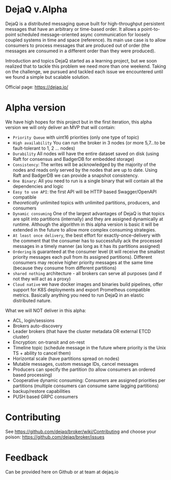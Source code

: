 # DejaQ v.Alpha

DejaQ is a distributed messaging queue built for high-throughput persistent messages that have an arbitrary or time-based order. It allows a point-to-point scheduled message-oriented async communication for loosely coupled systems in time and space (reference). Its main use case is to allow consumers to process messages that are produced out of order (the messages are consumed in a different order than they were produced).

Introduction and topics
DejaQ started as a learning project, but we soon realized that to tackle this problem we need more than one weekend. Taking on the challenge, we pursued and tackled each issue we encountered until we found a simple but scalable solution.

Official page: https://dejaq.io/

# Alpha version

We have high hopes for this project but in the first iteration, this alpha version we will only deliver an MVP that will contain:

* `Priority Queue` with uint16 priorities (only one type of topic)
* `High availability` You can run the broker in 3 nodes (or more 5,7...to be fault-tolerant to 1, 2 ... nodes)
* `Durability` All nodes will have the entire dataset saved on disk (using Raft for consensus and BadgerDB for embedded storage)
* `Consistency`: The writes will be acknowledged by the majority of the nodes and reads only served by the nodes that are up to date. Using Raft and BadgerDB we can provide a snapshot consistency. 
* `One Binary`: All you need to run is a single binary that will contain all the dependencies and logic
* `Easy to use API`: the first API will be HTTP based Swagger/OpenAPI compatible
* _theoretically_ unlimited topics with unlimited partitions, producers, and consumers
* `Dynamic consuming` One of the largest advantages of DejaQ is that topics are split into partitions (internally) and they are assigned dynamically at runtime. Although the algorithm in this alpha version is basic it will be extended in the future to allow more complex consuming strategies.
* `At least once delivery`, the best effort for exactly-once-delivery with the comment that the consumer has to successfully ack the processed messages in a timely manner (as long as it has its partitions assigned)
* `Ordering` is guaranteed at the consumer level (it will receive the smallest priority messages each pull from its assigned partitions). Different consumers may receive higher priority messages at the same time (because they consume from different partitions)
* `shared nothing` architecture - all brokers can serve all purposes (and if not they will act as a proxy)
* `Cloud native` we have docker images and binaries build pipelines, offer support for K8S deployments and export Prometheus compatible metrics. Basically anything you need to run DejaQ in an elastic distributed nature.  

What we will NOT deliver in this alpha: 
* ACL, login/sessions
* Brokers auto-discovery 
* Leader brokers (that have the cluster metadata OR external ETCD cluster)
* Encryption: on-transit and on-rest
* Timeline topic (schedule message in the future where priority is the Unix TS + ability to cancel them)
* Horizontal scale (have partitions spread on nodes)
* Mutable messages, custom message IDs, cancel messages
* Producers can specify the partition (to allow consumers an ordered based processing)
* Cooperative dynamic consuming: Consumers are assigned priorities per partitions (multiple consumers can consume same lagging partitions)
* backup/restore capabilities
* PUSH based GRPC consumers


# Contributing 

See https://github.com/dejaq/broker/wiki/Contributing and choose your poison: https://github.com/dejaq/broker/issues

# Feedback

Can be provided here on Github or at team at dejaq.io
